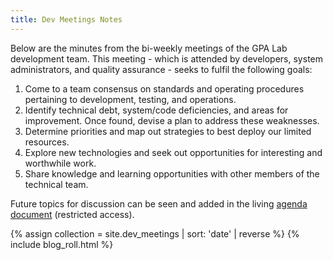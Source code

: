 ```yaml
---
title: Dev Meetings Notes
---
```


Below are the minutes from the bi-weekly meetings of the GPA Lab development team. This meeting - which is attended by developers, system administrators, and quality assurance - seeks to fulfil the following goals:

1. Come to a team consensus on standards and operating procedures pertaining to development, testing, and operations.
1. Identify technical debt, system/code deficiencies, and areas for improvement. Once found, devise a plan to address these weaknesses.
1. Determine priorities and map out strategies to best deploy our limited resources.
1. Explore new technologies and seek out opportunities for interesting and worthwhile work.
1. Share knowledge and learning opportunities with other members of the technical team.

Future topics for discussion can be seen and added in the living [agenda document](https://docs.google.com/document/d/11QEgQP5WvzvJy2qnlDntlD4RQJJYhmBae3iMG7sPAFk) (restricted access).

{% assign collection = site.dev_meetings | sort: 'date' | reverse %}
{% include blog_roll.html %}
